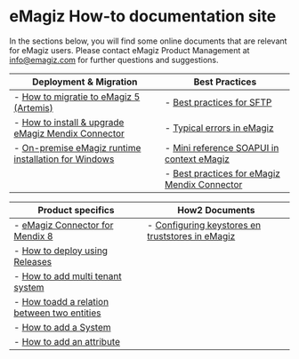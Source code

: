 # eMagiz How-to documentation site
In the sections below, you will find some online documents that are relevant for eMagiz users. Please contact eMagiz Product Management at info@emagiz.com for further questions and suggestions.


| Deployment & Migration| Best Practices|
| ------ | ------ |
| - [How to migratie to eMagiz 5 (Artemis)](upgrade-to-eMagiz5.md)| - [Best practices for SFTP](sftp-best-practice.md)|
| - [How to install & upgrade eMagiz Mendix Connector](upgrade-eMagizMendixConnector.md)| - [Typical errors in eMagiz](typical_errors_emagiz.md)|
| - [On-premise eMagiz runtime installation for Windows](runtime-installations-onpremise-windows.md) | - [Mini reference SOAPUI in context eMagiz](minireference-SOAPUI.md)|
|  | - [Best practices for eMagiz Mendix Connector](Bestpractices-emagizmendix-connector.md) |

| Product specifics| How2 Documents|
| ------ | ------ |
|- [eMagiz Connector for Mendix 8](emagizmendix-V8.md)| - [Configuring keystores en truststores in eMagiz](how2-for-keystores.md)|
|- [How to deploy using Releases](deploy-releases.md) | |
|- [How to add multi tenant system](add-multi-tenant-system.md) | |
|- [How toadd a relation between two entities](add-a-relation-between-two-entities.md) | |
|- [How to add a System](add-a-system.md) | |
|- [How to add an attribute](add-an-attribute.md) | |

